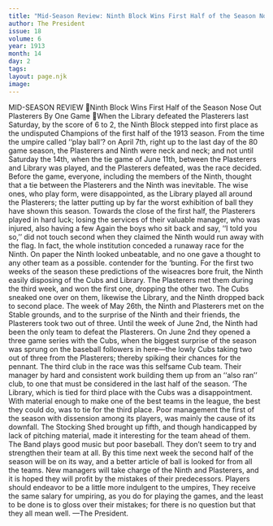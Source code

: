 ```yaml
---
title: "Mid-Season Review: Ninth Block Wins First Half of the Season Nose Out Plasterers By One Game"
author: The President
issue: 18
volume: 6
year: 1913
month: 14
day: 2
tags:
layout: page.njk
image:
---
```

MID-SEASON REVIEW Ninth Block Wins First Half of the Season Nose Out Plasterers By One Game When the Library defeated the Plasterers last Saturday, by the score of 6 to 2, the Ninth Block stepped into first place as the undisputed Champions of the first half of the 1913 season. From the time the umpire called ‘‘play ball’? on April 7th, right up to the last day of the 80 game season, the Plasterers and Ninth were neck and neck; and not until Saturday the 14th, when the tie game of June 11th, between the Plasterers and Library was played, and the Plasterers defeated, was the race decided. Before the game, everyone, including the members of the Ninth, thought that a tie between the Plasterers and the Ninth was inevitable. The wise ones, who play form, were disappointed, as the Library played all around the Plasterers; the latter putting up by far the worst exhibition of ball they have shown this season. Towards the close of the first half, the Plasterers played in hard luck; losing the services of their valuable manager, who was injured, also having a few Again the boys who sit back and say, ‘‘I told you so,’’ did not touch second when they claimed the Ninth would run away with the flag. In fact, the whole institution conceded a runaway race for the Ninth. On paper the Ninth looked unbeatable, and no one gave a thought to any other team as a possible. contender for the ‘bunting. For the first two weeks of the season these predictions of the wiseacres bore fruit, the Ninth easily disposing of the Cubs and Library. The Plasterers met them during the third week, and won the first one, dropping the other two. The Cubs sneaked one over on them, likewise the Library, and the Ninth dropped back to second place. The week of May 26th, the Ninth and Plasterers met on the Stable grounds, and to the surprise of the Ninth and their friends, the Plasterers took two out of three. Until the week of June 2nd, the Ninth had been the only team to defeat the Plasterers. On June 2nd they opened a three game series with the Cubs, when the biggest surprise of the season was sprung on the baseball followers in here—the lowly Cubs taking two out of three from the Plasterers; thereby spiking their chances for the pennant. The third club in the race was this selfsame Cub team. Their manager by hard and consistent work building them up from an ‘‘also ran’’ club, to one that must be considered in the last half of the season. ‘The Library, which is tied for third place with the Cubs was a disappointment. With material enough to make one of the best teams in the league, the best they could do, was to tie for the third place. Poor management the first of the season with dissension among its players, was mainly the cause of its downfall. The Stocking Shed brought up fifth, and though handicapped by lack of pitching material, made it interesting for the team ahead of them. The Band plays good music but poor baseball. They don’t seem to try and strengthen their team at all. By this time next week the second half of the season will be on its way, and a better article of ball is looked for from all the teams. New managers will take charge of the Ninth and Plasterers, and it is hoped they will profit by the mistakes of their predecessors. Players should endeavor to be a little more indulgent to the umpires, They receive the same salary for umpiring, as you do for playing the games, and the least to be done is to gloss over their mistakes; for there is no question but that they all mean well. —The President. 
